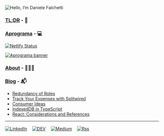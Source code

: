 <img src="https://readme-typing-svg.demolab.com?font=Ubuntu&color=adbac7&size=28&duration=2000&pause=1500&height=40&lines=👋ㅤHello, I’m Daniele Falchetti" alt="Hello, I’m Daniele Falchetti" />

### [TL;DR](https://aprograma.notion.site/aprograma/Hello-I-m-Daniele-Falchetti-8566af5488324b47a2d691fee6476b13) - 📇

### [Aprograma](https://aprograma.com) - 💻
[![Netlify Status](https://api.netlify.com/api/v1/badges/73217788-b54c-4bc8-9603-8bb3a1553afa/deploy-status)](https://app.netlify.com/sites/aprograma/deploys)

<a href="https://aprograma.com/"><img src="https://a.storyblok.com/f/106240/2624x738/c2c5282987/web_banner.png" alt="Aprograma banner" /></a>

### [About](https://aprograma.com/about) - 👨🏻‍💻

### [Blog](https://aprograma.com/blog) - 📬
<!-- BLOG-POST-LIST:START -->
- [Redundancy of Roles](https://aprograma.com/blog/redundant-roles-in-it-companies)
- [Track Your Expenses with Splitwired](https://aprograma.com/blog/splitwired)
- [Consumer Ideas](https://aprograma.com/blog/consumer-ideas)
- [IndexedDB in TypeScript](https://aprograma.com/blog/indexeddb-in-typescript)
- [React: Considerations and References](https://aprograma.com/blog/react-references)
<!-- BLOG-POST-LIST:END -->
---
[![LinkedIn](https://img.shields.io/badge/linkedin-%230077B5.svg?style=for-the-badge&logo=linkedin&logoColor=white)](https://www.linkedin.com/in/danielefalchetti/)ㅤ
[![DEV](https://img.shields.io/badge/dev.to-0A0A0A?style=for-the-badge&logo=dev.to&logoColor=white)](https://dev.to/falcosan)ㅤ
[![Medium](https://img.shields.io/badge/Medium-12100E?style=for-the-badge&logo=medium&logoColor=white)](https://aprograma.medium.com/)ㅤ
[![Rss](https://img.shields.io/badge/rss-F88900?style=for-the-badge&logo=rss&logoColor=white)](https://aprograma.com/feedeng.xml)
